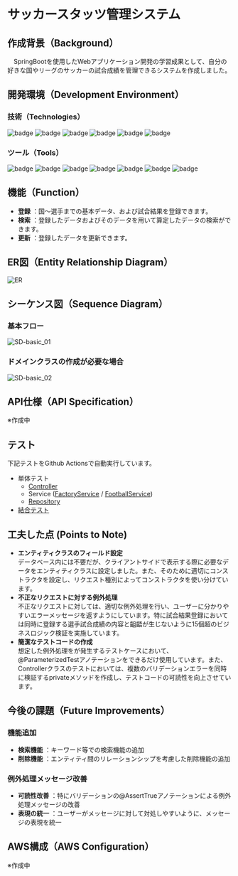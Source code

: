 # サッカースタッツ管理システム

## 作成背景（Background）
　SpringBootを使用したWebアプリケーション開発の学習成果として、自分の好きな国やリーグのサッカーの試合成績を管理できるシステムを作成しました。

## 開発環境（Development Environment）
### 技術（Technologies）
![badge](https://img.shields.io/badge/Java-21.0.4-ED8B00?logo=openjdk&logoColor=white)
![badge](https://img.shields.io/badge/SpringBoot-3.3.3-6DB33F?logo=spring&logoColor=white)
![badge](https://img.shields.io/badge/MySQL-8.0.39-4479A1?logo=mysql&logoColor=white)
![badge](https://img.shields.io/badge/MyBatis-%23DC382D?logoColor=white)
![badge](https://img.shields.io/badge/Junit5-%2325A162?logo=junit5&logoColor=white)
![badge](https://img.shields.io/badge/H2-2.3.232-007396?logo=h2&logoColor=white)

### ツール（Tools）
![badge](https://img.shields.io/badge/IntelliJ_IDEA-2024.1.4-%23000000?logo=intellijidea&logoColor=white)
![badge](https://img.shields.io/badge/GitHub-%23181717?logo=github&logoColor=white)
![badge](https://img.shields.io/badge/GitHub_Actions-%232088FF?logo=githubactions&logoColor=white)
![badge](https://img.shields.io/badge/Swagger-%2385EA2D?logo=swagger&logoColor=white)
![badge](https://img.shields.io/badge/dbdiagram.io-007ACC?logo=appveyor&logoColor=white)
![badge](https://img.shields.io/badge/draw.io-FB9D3A?logo=draw.io&logoColor=white)
![badge](https://img.shields.io/badge/PlantUML-8A2BE2?logo=plantuml&logoColor=white)


## 機能（Function）
- **登録** ：国～選手までの基本データ、および試合結果を登録できます。
- **検索** ：登録したデータおよびそのデータを用いて算定したデータの検索ができます。
- **更新** ：登録したデータを更新できます。

## ER図（Entity Relationship Diagram）
![ER](https://github.com/user-attachments/assets/8e310671-12a8-461a-9374-a7c6b02d1bb0)

## シーケンス図（Sequence Diagram）
### 基本フロー
![SD-basic_01](https://github.com/user-attachments/assets/700a3398-f952-4aba-8b5f-dffa3e713f3d)

### ドメインクラスの作成が必要な場合
![SD-basic_02](https://github.com/user-attachments/assets/ad1e86f3-9b66-476f-bb88-20753458ea5e)

## API仕様（API Specification）
※作成中

## テスト
下記テストをGithub Actionsで自動実行しています。
- 単体テスト
  - [Controller](https://github.com/AijiY/FootballStatsManagement/blob/main/src/test/java/football/StatsManagement/controller/FootballControllerTest.java)
  - Service ([FactoryService](https://github.com/AijiY/FootballStatsManagement/blob/main/src/test/java/football/StatsManagement/service/FactoryServiceTest.java) / [FootballService](https://github.com/AijiY/FootballStatsManagement/blob/main/src/test/java/football/StatsManagement/service/FootballServiceTest.java))
  - [Repository](https://github.com/AijiY/FootballStatsManagement/blob/main/src/test/java/football/StatsManagement/repository/FootballRepositoryTest.java)
- [結合テスト](https://github.com/AijiY/FootballStatsManagement/blob/main/src/test/java/football/StatsManagement/FootballIntegrationTest.java)

## 工夫した点 (Points to Note)
- **エンティティクラスのフィールド設定**<br>
データベース内には不要だが、クライアントサイドで表示する際に必要なデータをエンティティクラスに設定しました。また、そのために適切にコンストラクタを設定し、リクエスト種別によってコンストラクタを使い分けています。
- **不正なリクエストに対する例外処理**<br>
不正なリクエストに対しては、適切な例外処理を行い、ユーザーに分かりやすいエラーメッセージを返すようにしています。特に試合結果登録においては同時に登録する選手試合成績の内容と齟齬が生じないように15個超のビジネスロジック検証を実施しています。
- **簡潔なテストコードの作成**<br>
想定した例外処理をが発生するテストケースにおいて、@ParameterizedTestアノテーションをできるだけ使用しています。また、Controllerクラスのテストにおいては、複数のバリデーションエラーを同時に検証するprivateメソッドを作成し、テストコードの可読性を向上させています。

## 今後の課題（Future Improvements）
### 機能追加
- **検索機能** ：キーワード等での検索機能の追加
- **削除機能** ：エンティティ間のリレーションシップを考慮した削除機能の追加

### 例外処理メッセージ改善
- **可読性改善** ：特にバリデーションの@AssertTrueアノテーションによる例外処理メッセージの改善
- **表現の統一** ：ユーザーがメッセージに対して対処しやすいように、メッセージの表現を統一

## AWS構成（AWS Configuration）
※作成中
